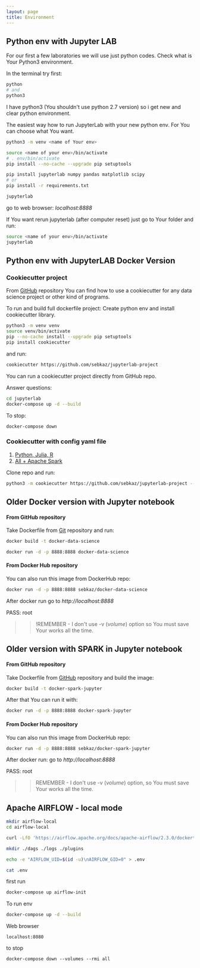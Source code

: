 ```yaml
---
layout: page
title: Environment
---
```


## Python env with Jupyter LAB

For our first a few laboratories we will use just python codes. 
Check what is Your Python3 environment. 

In the terminal try first:
```bash
python
# and
python3
```

I have python3 (You shouldn't use python 2.7 version) so i get new and clear python environment.


The easiest way how to run JupyterLab with your new python env. 
For _<name of Your env>_ You can choose what You want. 

```bash
python3 -m venv <name of Your env>

source <name of your env>/bin/activate
# . env/bin/activate
pip install --no-cache --upgrade pip setuptools

pip install jupyterlab numpy pandas matplotlib scipy
# or
pip install -r requirements.txt

jupyterlab
```
go to web browser: _localhost:8888_

If You want rerun jupyterlab (after computer reset) just go to Your folder and run: 

```bash
source <name of your env>/bin/activate
jupyterlab
```


## Python env with JupyterLAB Docker Version

### Cookiecutter project 
From [GitHub](https://github.com/sebkaz/jupyterlab-project) repository You can
find how to use a cookiecutter for any data science project or other kind of programs. 

To run and build full dockerfile project:
Create python env and install cookiecutter library.
```bash
python3 -m venv venv
source venv/bin/activate
pip --no-cache install --upgrade pip setuptools
pip install cookiecutter
```
and run:
```bash
cookiecutter https://github.com/sebkaz/jupyterlab-project
```
You can run a cookiecutter project directly from GitHub repo.

Answer questions: 
```bash
cd jupyterlab
docker-compose up -d --build
```
To stop: 
```bash
docker-compose down
```

### Cookiecutter with config yaml file

1. [Python, Julia, R](https://github.com/sebkaz/docker-jupyterlab)
2. [All + Apache Spark](https://github.com/sebkaz/docker-spark-jupyterlab)

Clone repo and run:
```bash 
python3 -m cookiecutter https://github.com/sebkaz/jupyterlab-project --no-input --config-file=spark_template.yml --overwrite-if-exists
```

## Older Docker version with Jupyter notebook

#### From GitHub repository
Take Dockerfile from [Git](https://github.com/sebkaz/docker-data-science) repository and run:

```bash
docker build -t docker-data-science

docker run -d -p 8888:8888 docker-data-science
```

#### From Docker Hub repository
You can also run this image from DockerHub repo:
```bash
docker run -d -p 8888:8888 sebkaz/docker-data-science
```

After docker run go to _http://localhost:8888_

PASS: root

>> !REMEMBER - I don't use -v (_volume_) option so You must save Your works all the time.

## Older version with SPARK in Jupyter notebook

#### From GitHub repository
Take Dockerfile from [GitHub](https://github.com/sebkaz/docker-spark-jupyter) repository and build the image:
```bash
docker build -t docker-spark-jupyter
```
After that You can run it with:
```bash
docker run -d -p 8888:8888 docker-spark-jupyter
```

#### From Docker Hub repository
You can also run this image from DockerHub repo:
```bash
docker run -d -p 8888:8888 sebkaz/docker-spark-jupyter
```

After docker run: go to _http://localhost:8888_

PASS: root

>> REMEMBER - I don't use -v (_volume_) option, so You must save Your works all the time.


## Apache AIRFLOW - local mode 

```bash
mkdir airflow-local
cd airflow-local

curl -LfO 'https://airflow.apache.org/docs/apache-airflow/2.3.0/dockert-compose.yaml'

mkdir ./dags ./logs ./plugins

echo -e "AIRFLOW_UID=$(id -u)\nAIRFLOW_GID=0" > .env

cat .env
```


first run
```bash
docker-compose up airflow-init
```

To run env 
```bash
docker-compose up -d --build
```

Web browser
```
localhost:8080
```

to stop 
```
docker-compose down --volumes --rmi all
```